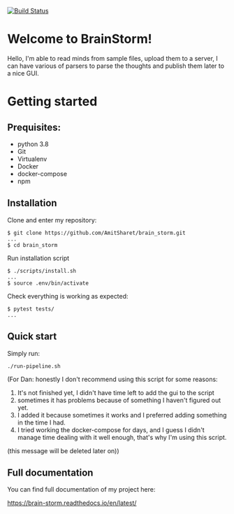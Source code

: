 [![Build Status](https://travis-ci.org/AmitSharet/brain_storm.svg?branch=master)](https://travis-ci.org/AmitSharet/brain_storm)

# Welcome to BrainStorm!

Hello, I'm able to read minds from sample files, upload them to a server, I can have various of parsers to parse the thoughts and publish them later to a nice GUI.

# Getting started

## Prequisites:

* python 3.8
* Git
* Virtualenv
* Docker
* docker-compose 
* npm

## Installation

Clone and enter my repository:

    $ git clone https://github.com/AmitSharet/brain_storm.git
    ...
    $ cd brain_storm

Run installation script 

    $ ./scripts/install.sh
    ...
    $ source .env/bin/activate

 Check everything is working as expected:

    $ pytest tests/
    ...

## Quick start

Simply run:

    ./run-pipeline.sh

(For Dan: honestly I don't recommend using this script for some reasons: 
1. It's not finished yet, I didn't have time left to add the gui to the script
2. sometimes it has problems because of something I haven't figured out yet.
3. I added it because sometimes it works and I preferred adding something in the time I had.
4. I tried working the docker-compose for days, and I guess I didn't manage time dealing with it well enough, that's why I'm using this script.

(this message will be deleted later on))

## Full documentation

You can find full documentation of my project here:

https://brain-storm.readthedocs.io/en/latest/
